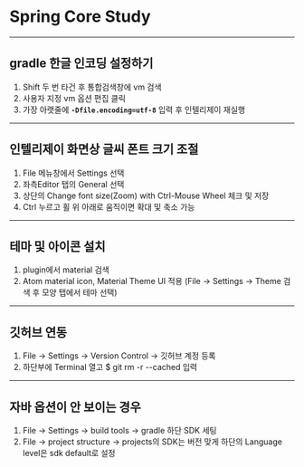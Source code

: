 # Spring Core Study

---
## gradle 한글 인코딩 설정하기

1. Shift 두 번 타건 후 통합검색창에 vm 검색
2. 사용자 지정 vm 옵션 편집 클릭
3. 가장 아랫줄에 **`-Dfile.encoding=utf-8`** 입력 후 인텔리제이 재실행

---
## 인텔리제이 화면상 글씨 폰트 크기 조절

1. File 메뉴창에서 Settings 선택
2. 좌측Editor 탭의 General 선택
3. 상단의 Change font size(Zoom) with Ctrl-Mouse Wheel 체크 및 저장
4. Ctrl 누르고 휠 위 아래로 움직이면 확대 및 축소 가능

---
## 테마 및 아이콘 설치

1. plugin에서 material 검색
2. Atom material icon, Material Theme UI 적용
   (File -> Settings -> Theme 검색 후 모양 탭에서 테마 선택)

---
## 깃허브 연동

1. File -> Settings -> Version Control -> 깃허브 계정 등록
2. 하단부에 Terminal 열고 $ git rm -r --cached 입력

---
## 자바 옵션이 안 보이는 경우
1. File -> Settings -> build tools -> gradle 하단 SDK 세팅
2. File -> project structure -> projects의 SDK는 버전 맞게
   하단의 Language level은 sdk default로 설정